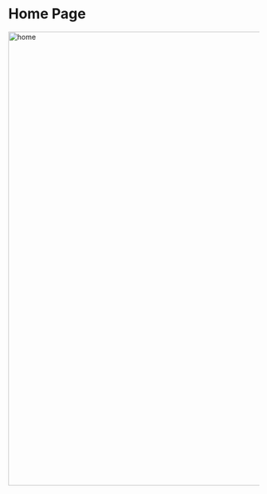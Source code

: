 # Home Page

<img width="913" alt="home" src="https://github.com/Shreyac12/Food-Distribution-System-and-Data-Visualization/assets/115866623/c9e01de4-2671-4746-bd58-42f24afcfda8">
